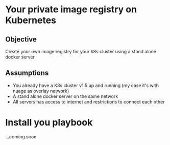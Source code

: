 # Your private image registry on Kubernetes

## Objective
Create your own image registry for your k8s cluster using a stand alone docker server

## Assumptions

* You already have a K8s cluster v1.5 up and running (my case it's with nuage as overlay network)
* A stand alone docker server on the same network
* All servers has access to internet and restrictions to connect each other

# Install you playbook
...coming soon
